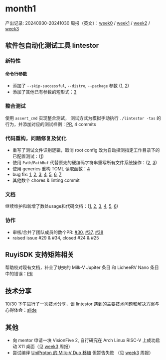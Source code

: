 # month1
产出记录: 20240930-20241030
周报（英文）：[week0](week0/week0.md) / [week1](week1/week1.md) / [week2](week2/week2.md) / [week3](week3/week3.md)
## 软件包自动化测试工具 lintestor
### 新特性
#### 命令行参数
- 添加了 `--skip-successful`, `--distro`, `--package` 参数 ([1](https://github.com/255doesnotexist/lintestor/commit/f91085286b731514facb629cf33c189458ae0a9f), [2](https://github.com/255doesnotexist/lintestor/commit/f78035383a71b031cc37de4eaa763882e524cf4e))
- 添加了其他已有参数的短形式：[3](https://github.com/255doesnotexist/lintestor/commit/3a7e0ba95dfbfe1fba9619c16a43f2670143de05)

### 整合测试
使用 `assert_cmd` 实现整合测试， 测试方式为模拟手动执行 `./lintestor -tas` 的行为，并添加对应的测试样例：[PR](https://github.com/255doesnotexist/lintestor/pull/33), 4 commits

### 代码重构，问题修复及优化
- 重写了测试文件识别逻辑，取消 root config 改为自动探测指定工作目录下的已配置测试：([1](https://github.com/255doesnotexist/lintestor/commit/acf634fd2c59859ca5cf3fc31cc3e63256258526))
- 使用 `Path`/`PathBuf` 代替原先的硬编码字符串重写所有文件系统操作：([2](https://github.com/255doesnotexist/lintestor/commit/71851fef63f363655910e72252f7a94038e61c19), [3](https://github.com/255doesnotexist/lintestor/commit/78f8ba5778d953fc73df3a6219229f9e6395d5a6))
- 使用 generics 重构 TOML 读取函数：[4](https://github.com/255doesnotexist/lintestor/commit/ad86d134b24de47c90e9a82e24fd4e78ee2f132e)
- bug fix: [1](https://github.com/255doesnotexist/lintestor/commit/b7d5f4815296bac8b745e41af8e3f4ef84e646d8), [2](https://github.com/255doesnotexist/lintestor/commit/d97d0bf00a2d7e89dbbf4e0343142cb9ec03958c), [3](https://github.com/255doesnotexist/lintestor/commit/78f8ba5778d953fc73df3a6219229f9e6395d5a6), [4](https://github.com/255doesnotexist/lintestor/commit/bc55b7a1872d95b24a005d1bd7d34f8a65c93ea4), [5](https://github.com/255doesnotexist/lintestor/commit/1c376106442daa26d01ba78622cff4a4353d2023), [6](https://github.com/255doesnotexist/lintestor/commit/7d5f3a73351cedf53dac3700bb31356776cfa266), [7](https://github.com/255doesnotexist/lintestor/commit/1cf9b9133464eb7928f5ed550914d4931c2a597e)
- 其他数个 chores & linting commit

### 文档
继续维护和新增了数处usage和代码文档：([1](https://github.com/255doesnotexist/lintestor/commit/199a093d58e569f65eaae3d6a88124408f5e17f2), [2](https://github.com/255doesnotexist/lintestor/commit/4f115a7bc9607ae29391ca3e21f6ae9c459f3e34), [3](https://github.com/255doesnotexist/lintestor/commit/44f005cf33763cd920ee7f31ad86d04213ad0614), [4](https://github.com/255doesnotexist/lintestor/commit/8c037b2d5410a5f5bcc77c674bb41f93497b9239), [5](https://github.com/255doesnotexist/lintestor/commit/1c454929ee407a735d3ae0e0f6f6d7ce8a0a9aa3), [6](https://github.com/255doesnotexist/lintestor/commit/589c7f59f28cf128616633f5206d46ebd111c424))

### 协作
- 审核/合并了团队成员的数个PR: [#30](https://github.com/255doesnotexist/lintestor/pull/30), [#37](https://github.com/255doesnotexist/lintestor/pull/37), [#38](https://github.com/255doesnotexist/lintestor/pull/38)
- raised issue #29 & #34, closed #24 & #25 

## RuyiSDK 支持矩阵相关
帮助校对现有文档，补全了缺失的 Milk-V Jupiter 条目 和 LicheeRV Nano 条目中的错误：[PR](https://github.com/KevinMX/support-matrix/pull/43)

## 技术分享
10/30 下午进行了一次技术分享，谈 lintestor 遇到的主要技术问题和解决方案与心得体会：[slide](./lintestor_talk241030.pdf)

## 其他
- 向 mentor 申请一块 VisionFive 2, 自行研究在 Arch Linux RISC-V 上成功启动 X11 桌面（见 [week3](week3/week3.md) 周报）
- 尝试编译 [UniProton 的 Milk-V Duo 移植](https://github.com/openeuler-riscv/duo-buildroot-sdk) 但暂告失败 （见 [week3](week3/week3.md) 周报） 